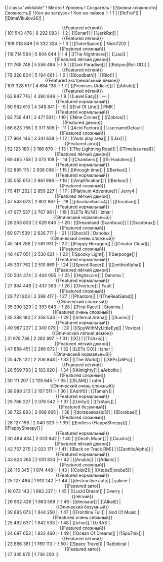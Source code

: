 {| class="wikitable"
! Место
! Уровень
! Создатель
! [[Уровни сложности|Сложность]]
! Кол-во загрузок
! Кол-во лайков
|-
! 1
| [[ReTraY]]
| [[DimaVikulov26]]
| <center>{{Featured лёгкий}}</center>
| 101 543 476
| 8 292 083
|-
! 2
| [[Sonar]]
| [[JerkRat]]
| <center>{{Featured лёгкий}}</center>
| 108 018 849
| 6 332 324
|-
! 3
| [[OuterSpace]]
| Nicki1202
| <center>{{Featured сложный}}</center>
| 118 714 564
| 5 604 644
|-
! 4
| [[The Nightmare]]
| [[Jax]]
| <center>{{Featured лёгкий демон}}</center>
| 111 765 748
| 5 556 484
|-
! 5
| [[Dark Paradise]]
| [[Rolipso|Roli GD]]
| <center>{{Featured лёгкий}}</center>
| 79 328 804
| 5 194 661
|-
! 6
| [[Bloodbath]]
| [[Riot]]
| <center>{{Featured экстремальный демон}}</center>
| 103 328 517
| 4 684 138
|-
! 7
| [[Promises (Adiale)]]
| [[Adiale]]
| <center>{{Featured лёгкий}}</center>
| 62 847 716
| 4 390 849
|-
! 8
| [[Level Easy]]
| —
| <center>{{Featured нормальный}}</center>
| 90 582 610
| 4 348 841
|-
! 9
| [[End Of Line]]
| PMK
| <center>{{Featured нормальный}}</center>
| 62 759 441
| 3 471 561
|-
! 10
| [[Nine Circles]]
| [[Zobros]]
| <center>{{Featured демон}}</center>
| 66 823 756
| 3 371 506
|-
! 11
| [[Acid Factory]]
| UsernameDefault
| <center>{{Featured сложный}}</center>
| 77 964 146
| 3 341 838
|-
! 12
| [[Auto play area]]
| [[Jax]]
| <center>{{Featured авто}}</center>
| 52 123 180
| 3 166 670
|-
! 13
| [[The Lightning Road]]
| [[Timeless real]]
| <center>{{Featured лёгкий демон}}</center>
| 69 465 758
| 3 075 108
|-
! 14
| [[Chambers]]
| [[SirHadoken]]
| <center>{{Featured нормальный}}</center>
| 52 895 115
| 2 938 098
|-
! 15
| [[through time]]
| [[Berkoo]]
| <center>{{Featured нормальный}}</center>
| 35 055 610
| 2 861 996
|-
! 16
| [[Amplification]]
| [[Berkoo]]
| <center>{{Featured сложный}}</center>
| 70 417 262
| 2 850 227
|-
! 17
| [[Platinum Adventure]]
| Jerry4
| <center>{{Featured лёгкий демон}}</center>
| 47 543 673
| 2 802 687
|-
! 18
| [[dorabaebasic4]]
| [[Dorabae]]
| <center>{{Featured нормальный}}</center>
| 47 977 537
| 2 767 961
|-
! 19
| [[LETs  RUN]]
| izhar
| <center>{{Эпический нормальный}}</center>
| 28 263 633
| 2 629 840
|-
! 20
| [[Dreamland (Scanbrux)]]
| [[Scanbrux]]
| <center>{{Featured сложный}}</center>
| 69 971 539
| 2 626 771
|-
! 21
| [[Shock]]
| Danolex
| <center>{{Эпический очень сложный}}</center>
| 45 146 288
| 2 561 931
|-
! 22
| [[Flappy Hexagon]]
| [[Creator Cloud]]
| <center>{{Featured сложный}}</center>
| 48 467 051
| 2 530 821
|-
! 23
| [[Spooky Light]]
| [[Serponge]]
| <center>{{Featured нормальный}}</center>
| 45 337 762
| 2 510 869
|-
! 24
| [[Speed Racer]]
| [[ZenthicAlpha]]
| <center>{{Featured лёгкий демон}}</center>
| 50 504 474
| 2 444 095
|-
! 25
| [[Highscore]]
| Danolex
| <center>{{Featured нормальный}}</center>
| 27 984 449
| 2 437 363
|-
! 26
| [[Overture]]
| Fault
| <center>{{Featured сложный}}</center>
| 29 721 923
| 2 398 417
|-
! 27
| [[Phantom]]
| [[TheRealSalad]]
| <center>{{Эпический сложный}}</center>
| 35 290 329
| 2 393 843
|-
! 28
| [[First Race]]
| Stamina
| <center>{{Featured очень сложный}}</center>
| 35 288 180
| 2 358 543
|-
! 29
| [[Infernal Arena]]
| [[Suomi]]
| <center>{{Featured нормальный}}</center>
| 40 987 237
| 2 349 079
|-
! 30
| [[iSpyWithMyLittleEye]]
| Voxicat
| <center>{{Эпический лёгкий демон}}</center>
| 31 978 736
| 2 282 897
|-
! 31
| [[X]]
| [[TriAxis]]
| <center>{{Featured лёгкий демон}}</center>
| 47 868 451
| 2 266 872
|-
! 32
| [[LETs GO]]
| izhar
| <center>{{Эпический нормальный}}</center>
| 25 478 122
| 2 206 848
|-
! 33
| [[The World]]
| [[X8Px|x8Px]]
| <center>{{Featured лёгкий}}</center>
| 26 569 783
| 2 183 920
|-
! 34
| [[Almighty]]
| aArbolito
| <center>{{Featured сложный}}</center>
| 30 111 207
| 2 128 645
|-
! 35
| [[SLAM]]
| rafer
| <center>{{Эпический очень сложный}}</center>
| 38 988 213
| 2 107 511
|-
! 36
| [[Adrift]]
| [[TamaN]]
| <center>{{Featured нормальный}}</center>
| 29 766 227
| 2 076 542
|-
! 37
| [[Unity]]
| [[TriAxis]]
| <center>{{Featured безумный}}</center>
| 38 722 893
| 2 068 665
|-
! 38
| [[dorabaebasic5]]
| [[Dorabae]]
| <center>{{Featured сложный}}</center>
| 28 127 198
| 2 040 323
|-
! 39
| [[Endless (FlappySheepy)]]
| [[FlappySheepy]]
| <center>{{Featured нормальный}}</center>
| 30 484 434
| 2 033 642
|-
! 40
| [[Death Moon]]
| [[Caustic]]
| <center>{{Featured лёгкий демон}}</center>
| 42 757 275
| 2 023 171
|-
! 41
| [[Back on Track RM]]
| [[ZenthicAlpha]]
| <center>{{Featured нормальный}}</center>
| 43 824 265
| 2 001 833
|-
! 42
| [[Anubis]]
| [[Adiale]]
| <center>{{Featured сложный}}</center>
| 26 115 345
| 1 974 448
|-
! 43
| [[ColorZ]]
| [[Xtobe5|xtobe5]]
| <center>{{Featured нормальный}}</center>
| 25 127 484
| 1 913 242
|-
! 44
| [[destructive auto]]
| yakine
| <center>{{Featured авто}}</center>
| 18 073 143
| 1 883 237
|-
! 45
| [[Lucid Dream]]
| Dverry
| <center>{{лёгкий}}</center>
| 26 902 426
| 1 863 568
|-
! 46
| [[dinosaur]]
| [[Alkali]]
| <center>{{Эпический безумный}}</center>
| 39 895 073
| 1 844 250
|-
! 47
| [[Frontline Full]]
| God Of Music
| <center>{{Featured очень сложный}}</center>
| 25 492 637
| 1 842 533
|-
! 48
| [[ichor]]
| DzRAS
| <center>{{Featured сложный}}</center>
| 24 687 653
| 1 822 460
|-
! 49
| [[Ocean Of Dreams]]
| [[Spu7nix]]
| <center>{{Featured лёгкий}}</center>
| 23 866 361
| 1 769 113
|-
! 50
| [[Space Travel]]
| Rabbitical
| <center>{{Featured авто}}</center>
| 27 335 975
| 1 736 200
|}